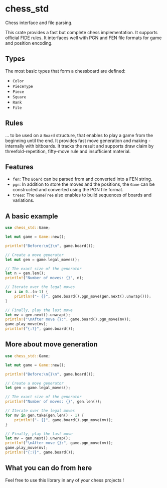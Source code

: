 # chess_std

Chess interface and file parsing.

This crate provides a fast but complete chess implementation. It supports official FIDE rules. It interfaces well with PGN and FEN file formats for game and position encoding.

## Types

The most basic types that form a chessboard are defined:
- `Color`
- `PieceType`
- `Piece`
- `Square`
- `Rank`
- `File`

## Rules

... to be used on a `Board` structure, that enables to play a game from the beginning until the end. It provides fast move generation and making - internally with bitboards. It tracks the result and supports draw claim by threefold-repetition, fifty-move rule and insufficient material.

## Features

- `fen`: The `Board` can be parsed from and converted into a FEN string.
- `pgn`: In addition to store the moves and the positions, the `Game` can be constructed and converted using the PGN file format.
- `trees`: The `GameTree` also enables to build sequences of boards and variations.

## A basic example

```rust
use chess_std::Game;

let mut game = Game::new();

println!("Before:\n{}\n", game.board());

// Create a move generator
let mut gen = game.legal_moves();

// The exact size of the generator
let n = gen.len();
println!("Number of moves: {}", n);

// Iterate over the legal moves
for i in 0..(n-1) {
    println!("- {}", game.board().pgn_move(gen.next().unwrap()));
}

// Finally, play the last move
let mv = gen.next().unwrap();
println!("\nAfter move {}:", game.board().pgn_move(mv));
game.play_move(mv);
println!("{:?}", game.board());
```

## More about move generation

```rust
use chess_std::Game;

let mut game = Game::new();

println!("Before:\n{}\n", game.board());

// Create a move generator
let gen = game.legal_moves();

// The exact size of the generator
println!("Number of moves: {}", gen.len());

// Iterate over the legal moves
for mv in gen.take(gen.len() - 1) {
    println!("- {}", game.board().pgn_move(mv));
}

// Finally, play the last move
let mv = gen.next().unwrap();
println!("\nAfter move {}:", game.pgn_move(mv));
game.play_move(mv);
println!("{:?}", game.board());
```

## What you can do from here

Feel free to use this library in any of your chess projects !
